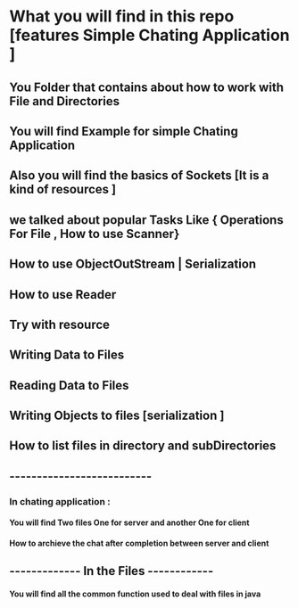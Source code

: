 # What you will find in this repo [features Simple Chating Application ]
## You Folder that contains about how to work with File and Directories
## You will find Example for simple Chating Application
## Also you will find the basics of Sockets [It is a kind of resources ]
## we talked about popular Tasks Like { Operations For File , How to use Scanner}
## How to use ObjectOutStream | Serialization
## How to use Reader 
## Try with resource 
## Writing Data to Files
## Reading Data to Files 
## Writing Objects to files [serialization ]
## How to list files in directory and subDirectories 
## --------------------------
### In chating application :
#### You will find Two files One for server and another One for client
#### How to archieve the chat after completion between server and client
## -------------  In the Files ------------
#### You will find all the common function used to deal with files in java

